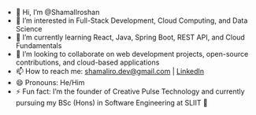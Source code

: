 - 👋 Hi, I’m @ShamalIroshan  
- 👀 I’m interested in Full-Stack Development, Cloud Computing, and Data Science  
- 🌱 I’m currently learning React, Java, Spring Boot, REST API, and Cloud Fundamentals  
- 💞️ I’m looking to collaborate on web development projects, open-source contributions, and cloud-based applications  
- 📫 How to reach me: shamaliro.dev@gmail.com | [LinkedIn](https://www.linkedin.com/in/shamal-iro)  
- 😄 Pronouns: He/Him  
- ⚡ Fun fact: I’m the founder of Creative Pulse Technology and currently pursuing my BSc (Hons) in Software Engineering at SLIIT 🚀  
